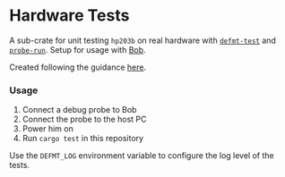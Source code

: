 # Hardware Tests

A sub-crate for unit testing `hp203b` on real hardware with [`defmt-test`](https://github.com/knurling-rs/defmt) and [`probe-run`](https://github.com/knurling-rs/probe-run).
Setup for usage with [Bob](https://github.com/yorkaerospace/Bob).

Created following the guidance [here](https://ferrous-systems.com/blog/test-driver-crate/#target-testing-with-defmt-test).

### Usage

1. Connect a debug probe to Bob
1. Connect the probe to the host PC
1. Power him on
1. Run `cargo test` in this repository

Use the `DEFMT_LOG` environment variable to configure the log level of the tests.
